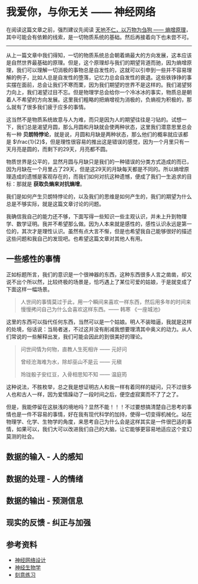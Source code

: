 # 我爱你，与你无关 —— 神经网络

[annotation]: <id> (1dda3273-07ed-4b79-81c5-e4eb3f02e3b0)
[annotation]: <status> (protect)
[annotation]: <create_time> (2019-08-20 21:46:25)
[annotation]: <category> (读书笔记)
[annotation]: <tags> (神经网络)
[annotation]: <comments> (false)
[annotation]: <url> (http://blog.ccyg.studio/article/1dda3273-07ed-4b79-81c5-e4eb3f02e3b0)

在阅读这篇文章之前，强烈建议先阅读 [天地不仁，以万物为刍狗 —— 熵增原理](http://blog.ccyg.studio/article/9d5ba198-800b-4141-b82d-578ac567a4b6)，其中可能会有依赖的线索，是一切物质系统的基础。然后再接着向下也未尝不可。

---

从上一篇文章中我们得知，一切的物质系统总会朝着熵最大的方向发展，这本应该是自然世界最基础的原理。但是，这个原理却与我们的期望背道而驰，因为熵增原理，我们可以理解一切消极的事物总是自发性的，这就可以引申到一些并不容易理解的例子，比如人总是自发性的堕落，记忆力总会自发性的衰退。这些铁铮铮的事实摆在面前，总会让我们不寒而栗，因为我们期望的世界不是这样的。我们渴望努力向上，我们渴望过目不忘。但是物理学总会给你一个冷冰冰的事实，物质总是朝着人不希望的方向发展。这里我们粗略的把熵增视为消极的，负熵视为积极的，那么就有了很多我们疲于应多的事情。

这当然不是物质系统故意与人为难，而只是因为人的期望往往是刁钻的。试想一下，我们总是渴望月圆，那么月圆和月缺就会使两种状态，这里我们潜意思里总会有一种 **贝朗特悖论**，就是说，月圆和月缺是两种状态，那么他们的概率就应该都是 $\frac{1}{2}$，但是理性很容易的推出这是错误的感觉，因为一个月里只有一天月亮是圆的，而剩下的29天，月亮都不圆。

物质世界是公平的，显然月圆与月缺只是我们的一种错误的分类方式造成的而已，因为月缺在一个月里占了29天，但是这29天的月缺每天都是不同的。所以熵增原理造成的遗憾是客观存在的，而我们如何对抗这种遗憾，便成了我们一生追求的目标：那就是 **获取负熵来对抗熵增**。

我们是如何产生贝朗特悖论的，以及我们的思维是如何产生的，我们的期望为什么总是不够实际，就是这篇文章讨论的问题。

我确信我自己的能力还不够，下面写得一些知识一些主观认识，并未上升到物理学、数学证明。我并不希望那么做。因为人本来就是感性的，感性认识永远是第一位的，其次才是理性认识。虽然有点大言不惭，但是也希望我自己能够很好的描述这些问题和我自己的发现吧。也希望这篇文章对其他人有用。

## 一些感性的事情

正如标题所言，我们的意识是一个很神器的东西，这种东西很多人言之凿凿，却又说不出个所以然，比较终极的场景是，恰巧遇上了某位可爱的姑娘，于是就变成了下面这样一幅场景。

> 人世间的事情莫过于此，用一个瞬间来喜欢一样东西，然后用多年的时间来慢慢拷问自己为什么会喜欢这样东西。—— 韩寒 《一座城池》

这里的东西可以指代任何东西，当然可以是一个姑娘。明人不装暗逼，我就是这样的处境，俗话说：当局者迷，不过这并没有削减我想要理清其中奥义的动力。从人们常说的一些解释出发，我们可能会因此的到很美好的理论。

> 问世间情为何物，直教人生死相许 —— 元好问
> 
> 曾经沧海难为水，除却巫山不是云 —— 元稹
>
> 玲珑骰子安红豆，入骨相思知不知 —— 温庭筠

这种说法，不胜枚举，总之我是想证明古人和我一样有着同样的疑问，只不过很多人也和古人一样，因为爱情躁动了一段时间之后，便空虚寂寞而不了了之了。

但是，我能停留在这肤浅的境地吗？显然不能！！！不过要想搞清楚自己思考的事情也是一件不容易的事情，好在我有现代科学的加持，使得一切变得机械化。站在物理学、化学、生物学的角度，来思考自己为什么会是这样其实是一件很巴适的事情，如果可以，我们大可以改进我们自己的大脑，让它能够更容易地适应这个变幻莫测的社会。

## 数据的输入 - 人的感知

## 数据的处理 - 人的情绪

## 数据的输出 - 预测信息

## 现实的反馈 - 纠正与加强

## 参考资料

- [神经网络设计](https://book.douban.com/subject/1100720/)
- [神经生物学](https://book.douban.com/subject/1280092/)
- [刻意练习](https://book.douban.com/subject/26895993/)